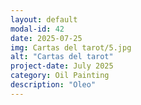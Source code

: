 ```yaml
---
layout: default
modal-id: 42
date: 2025-07-25
img: Cartas del tarot/5.jpg
alt: "Cartas del tarot"
project-date: July 2025
category: Oil Painting
description: "Oleo"
---
```

